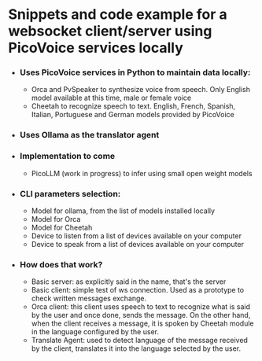 # Snippets and code example for a websocket client/server using PicoVoice services locally

- ### Uses PicoVoice services in Python to maintain data locally:
  - Orca and PvSpeaker to synthesize voice from speech. Only English model available at this time, male or female voice
  - Cheetah to recognize speech to text. English, French, Spanish, Italian, Portuguese and German models provided by PicoVoice
- ### Uses Ollama as the translator agent

- ### Implementation to come
  - PicoLLM (work in progress) to infer using small open weight models

- ### CLI parameters selection:
  - Model for ollama, from the list of models installed locally
  - Model for Orca
  - Model for Cheetah
  - Device to listen from a list of devices available on your computer
  - Device to speak from a list of devices available on your computer



- ### How does that work?
  - Basic server: as explicitly said in the name, that's the server
  - Basic client: simple test of ws connection. Used as a prototype to check written messages exchange.
  - Orca client: this client uses speech to text to recognize what is said by the user and once done, sends the message. On the other hand, when the client receives a message, it is spoken by Cheetah module in the language configured by the user.
  - Translate Agent: used to detect language of the message received by the client, translates it into the language selected by the user. 
